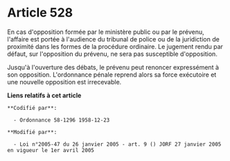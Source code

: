 # Article 528

En cas d'opposition formée par le ministère public ou par le prévenu, l'affaire est portée à l'audience du tribunal de police
ou de la juridiction de proximité dans les formes de la procédure ordinaire. Le jugement rendu par défaut, sur l'opposition
du prévenu, ne sera pas susceptible d'opposition.

Jusqu'à l'ouverture des débats, le prévenu peut renoncer expressément à son opposition. L'ordonnance pénale reprend alors sa
force exécutoire et une nouvelle opposition est irrecevable.

**Liens relatifs à cet article**

	**Codifié par**:

	  - Ordonnance 58-1296 1958-12-23

	**Modifié par**:

	  - Loi n°2005-47 du 26 janvier 2005 - art. 9 () JORF 27 janvier 2005 en vigueur le 1er avril 2005
